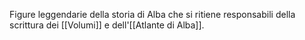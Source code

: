 Figure leggendarie della storia di Alba che si ritiene responsabili della scrittura dei [[Volumi]] e dell'[[Atlante di Alba]].